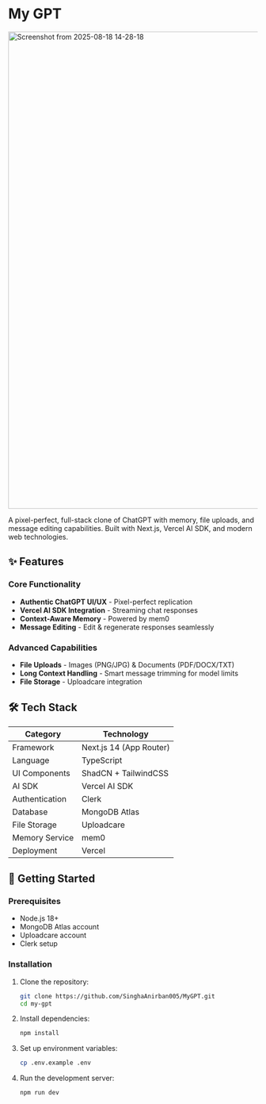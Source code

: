 # My GPT

<img width="1799" height="962" alt="Screenshot from 2025-08-18 14-28-18" src="https://github.com/user-attachments/assets/7bcdd23d-7a14-4181-b0af-5334f7b1a9f2" />

A pixel-perfect, full-stack clone of ChatGPT with memory, file uploads, and message editing capabilities. Built with Next.js, Vercel AI SDK, and modern web technologies.

## ✨ Features

### Core Functionality
- **Authentic ChatGPT UI/UX** - Pixel-perfect replication
- **Vercel AI SDK Integration** - Streaming chat responses
- **Context-Aware Memory** - Powered by mem0
- **Message Editing** - Edit & regenerate responses seamlessly

### Advanced Capabilities
- **File Uploads** - Images (PNG/JPG) & Documents (PDF/DOCX/TXT)
- **Long Context Handling** - Smart message trimming for model limits
- **File Storage** - Uploadcare integration

## 🛠 Tech Stack

| Category          | Technology                          |
|-------------------|-------------------------------------|
| Framework         | Next.js 14 (App Router)             |
| Language          | TypeScript                          |
| UI Components     | ShadCN + TailwindCSS                |
| AI SDK            | Vercel AI SDK                       |
| Authentication    | Clerk                               |
| Database          | MongoDB Atlas                       |
| File Storage      | Uploadcare                          |
| Memory Service    | mem0                                |
| Deployment        | Vercel                              |

## 🚀 Getting Started

### Prerequisites
- Node.js 18+
- MongoDB Atlas account
- Uploadcare account
- Clerk setup

### Installation
1. Clone the repository:
   ```bash
   git clone https://github.com/SinghaAnirban005/MyGPT.git
   cd my-gpt
   ```

2. Install dependencies:
   ```bash
   npm install
   ```

3. Set up environment variables:
   ```bash
   cp .env.example .env
   ```

4. Run the development server:
   ```bash
   npm run dev
   ```



